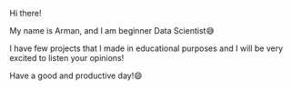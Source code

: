 Hi there!

My name is Arman, and I am beginner Data Scientist😅

I have few projects that I made in educational purposes and I will be very excited to listen your opinions!

Have a good and productive day!😄

